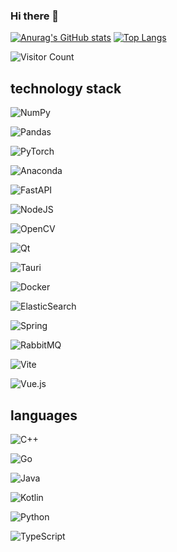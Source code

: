 ### Hi there 👋

<!--
**luzhenfang/luzhenfang** is a ✨ _special_ ✨ repository because its `README.md` (this file) appears on your GitHub profile.

Here are some ideas to get you started:

- 🔭 I’m currently working on ...
- 🌱 I’m currently learning ...
- 👯 I’m looking to collaborate on ...
- 🤔 I’m looking for help with ...
- 💬 Ask me about ...
- 📫 How to reach me: ...
- 😄 Pronouns: ...
- ⚡ Fun fact: ...
-->

[![Anurag's GitHub stats](https://github-readme-stats.vercel.app/api?username=luzhenfang)](https://github.com/anuraghazra/github-readme-stats)
[![Top Langs](https://github-readme-stats.vercel.app/api/top-langs/?username=luzhenfang&layout=compact)](https://github.com/anuraghazra/github-readme-stats)

![Visitor Count](https://profile-counter.glitch.me/all-smile/count.svg)


## technology stack

![NumPy](https://img.shields.io/badge/numpy-%23013243.svg?style=for-the-badge&logo=numpy&logoColor=white)

![Pandas](https://img.shields.io/badge/pandas-%23150458.svg?style=for-the-badge&logo=pandas&logoColor=white)

![PyTorch](https://img.shields.io/badge/PyTorch-%23EE4C2C.svg?style=for-the-badge&logo=PyTorch&logoColor=white)


![Anaconda](https://img.shields.io/badge/Anaconda-%2344A833.svg?style=for-the-badge&logo=anaconda&logoColor=white)

![FastAPI](https://img.shields.io/badge/FastAPI-005571?style=for-the-badge&logo=fastapi)

![NodeJS](https://img.shields.io/badge/node.js-6DA55F?style=for-the-badge&logo=node.js&logoColor=white)

![OpenCV](https://img.shields.io/badge/opencv-%23white.svg?style=for-the-badge&logo=opencv&logoColor=white)

![Qt](https://img.shields.io/badge/Qt-%23217346.svg?style=for-the-badge&logo=Qt&logoColor=white)

![Tauri](https://img.shields.io/badge/tauri-%2324C8DB.svg?style=for-the-badge&logo=tauri&logoColor=%23FFFFFF)

![Docker](https://img.shields.io/badge/docker-%230db7ed.svg?style=for-the-badge&logo=docker&logoColor=white)

![ElasticSearch](https://img.shields.io/badge/-ElasticSearch-005571?style=for-the-badge&logo=elasticsearch)

![Spring](https://img.shields.io/badge/spring-%236DB33F.svg?style=for-the-badge&logo=spring&logoColor=white)

![RabbitMQ](https://img.shields.io/badge/Rabbitmq-FF6600?style=for-the-badge&logo=rabbitmq&logoColor=white)

![Vite](https://img.shields.io/badge/vite-%23646CFF.svg?style=for-the-badge&logo=vite&logoColor=white)

![Vue.js](https://img.shields.io/badge/vuejs-%2335495e.svg?style=for-the-badge&logo=vuedotjs&logoColor=%234FC08D)


## languages
![C++](https://img.shields.io/badge/c++-%2300599C.svg?style=for-the-badge&logo=c%2B%2B&logoColor=white)

![Go](https://img.shields.io/badge/go-%2300ADD8.svg?style=for-the-badge&logo=go&logoColor=white)

![Java](https://img.shields.io/badge/java-%23ED8B00.svg?style=for-the-badge&logo=java&logoColor=white)

![Kotlin](https://img.shields.io/badge/kotlin-%230095D5.svg?style=for-the-badge&logo=kotlin&logoColor=white)

![Python](https://img.shields.io/badge/python-3670A0?style=for-the-badge&logo=python&logoColor=ffdd54)

![TypeScript](https://img.shields.io/badge/typescript-%23007ACC.svg?style=for-the-badge&logo=typescript&logoColor=white)
